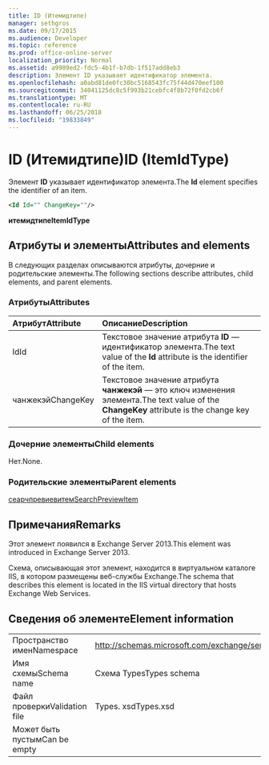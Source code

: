 ```yaml
---
title: ID (Итемидтипе)
manager: sethgros
ms.date: 09/17/2015
ms.audience: Developer
ms.topic: reference
ms.prod: office-online-server
localization_priority: Normal
ms.assetid: a9909ed2-fdc5-4b1f-b7db-1f517add8eb3
description: Элемент ID указывает идентификатор элемента.
ms.openlocfilehash: a0abd81de0fc30bc5168543fc75f44d470eef100
ms.sourcegitcommit: 34041125dc8c5f993b21cebfc4f8b72f0fd2cb6f
ms.translationtype: MT
ms.contentlocale: ru-RU
ms.lasthandoff: 06/25/2018
ms.locfileid: "19833849"
---
```

# <a name="id-itemidtype"></a><span data-ttu-id="e9415-103">ID (Итемидтипе)</span><span class="sxs-lookup"><span data-stu-id="e9415-103">ID (ItemIdType)</span></span>

<span data-ttu-id="e9415-104">Элемент **ID** указывает идентификатор элемента.</span><span class="sxs-lookup"><span data-stu-id="e9415-104">The **Id** element specifies the identifier of an item.</span></span> 
  
```XML
<Id Id="" ChangeKey=""/>
```

 <span data-ttu-id="e9415-105">**итемидтипе**</span><span class="sxs-lookup"><span data-stu-id="e9415-105">**ItemIdType**</span></span>
## <a name="attributes-and-elements"></a><span data-ttu-id="e9415-106">Атрибуты и элементы</span><span class="sxs-lookup"><span data-stu-id="e9415-106">Attributes and elements</span></span>

<span data-ttu-id="e9415-107">В следующих разделах описываются атрибуты, дочерние и родительские элементы.</span><span class="sxs-lookup"><span data-stu-id="e9415-107">The following sections describe attributes, child elements, and parent elements.</span></span>
  
### <a name="attributes"></a><span data-ttu-id="e9415-108">Атрибуты</span><span class="sxs-lookup"><span data-stu-id="e9415-108">Attributes</span></span>

|<span data-ttu-id="e9415-109">**Атрибут**</span><span class="sxs-lookup"><span data-stu-id="e9415-109">**Attribute**</span></span>|<span data-ttu-id="e9415-110">**Описание**</span><span class="sxs-lookup"><span data-stu-id="e9415-110">**Description**</span></span>|
|:-----|:-----|
|<span data-ttu-id="e9415-111">Id</span><span class="sxs-lookup"><span data-stu-id="e9415-111">Id</span></span>  <br/> |<span data-ttu-id="e9415-112">Текстовое значение атрибута **ID** — идентификатор элемента.</span><span class="sxs-lookup"><span data-stu-id="e9415-112">The text value of the **Id** attribute is the identifier of the item.</span></span>  <br/> |
|<span data-ttu-id="e9415-113">чанжекэй</span><span class="sxs-lookup"><span data-stu-id="e9415-113">ChangeKey</span></span>  <br/> |<span data-ttu-id="e9415-114">Текстовое значение атрибута **чанжекэй** — это ключ изменения элемента.</span><span class="sxs-lookup"><span data-stu-id="e9415-114">The text value of the **ChangeKey** attribute is the change key of the item.</span></span>  <br/> |
   
### <a name="child-elements"></a><span data-ttu-id="e9415-115">Дочерние элементы</span><span class="sxs-lookup"><span data-stu-id="e9415-115">Child elements</span></span>

<span data-ttu-id="e9415-116">Нет.</span><span class="sxs-lookup"><span data-stu-id="e9415-116">None.</span></span>
  
### <a name="parent-elements"></a><span data-ttu-id="e9415-117">Родительские элементы</span><span class="sxs-lookup"><span data-stu-id="e9415-117">Parent elements</span></span>

[<span data-ttu-id="e9415-118">сеарчпревиевитем</span><span class="sxs-lookup"><span data-stu-id="e9415-118">SearchPreviewItem</span></span>](searchpreviewitem.md)
  
## <a name="remarks"></a><span data-ttu-id="e9415-119">Примечания</span><span class="sxs-lookup"><span data-stu-id="e9415-119">Remarks</span></span>

<span data-ttu-id="e9415-120">Этот элемент появился в Exchange Server 2013.</span><span class="sxs-lookup"><span data-stu-id="e9415-120">This element was introduced in Exchange Server 2013.</span></span>
  
<span data-ttu-id="e9415-121">Схема, описывающая этот элемент, находится в виртуальном каталоге IIS, в котором размещены веб-службы Exchange.</span><span class="sxs-lookup"><span data-stu-id="e9415-121">The schema that describes this element is located in the IIS virtual directory that hosts Exchange Web Services.</span></span>
  
## <a name="element-information"></a><span data-ttu-id="e9415-122">Сведения об элементе</span><span class="sxs-lookup"><span data-stu-id="e9415-122">Element information</span></span>

|||
|:-----|:-----|
|<span data-ttu-id="e9415-123">Пространство имен</span><span class="sxs-lookup"><span data-stu-id="e9415-123">Namespace</span></span>  <br/> |http://schemas.microsoft.com/exchange/services/2006/types  <br/> |
|<span data-ttu-id="e9415-124">Имя схемы</span><span class="sxs-lookup"><span data-stu-id="e9415-124">Schema name</span></span>  <br/> |<span data-ttu-id="e9415-125">Схема Types</span><span class="sxs-lookup"><span data-stu-id="e9415-125">Types schema</span></span>  <br/> |
|<span data-ttu-id="e9415-126">Файл проверки</span><span class="sxs-lookup"><span data-stu-id="e9415-126">Validation file</span></span>  <br/> |<span data-ttu-id="e9415-127">Types. xsd</span><span class="sxs-lookup"><span data-stu-id="e9415-127">Types.xsd</span></span>  <br/> |
|<span data-ttu-id="e9415-128">Может быть пустым</span><span class="sxs-lookup"><span data-stu-id="e9415-128">Can be empty</span></span>  <br/> ||
   

